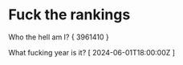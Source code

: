 # Fuck the rankings

Who the hell am I?
{ 3961410 }

What fucking year is it?
[ 2024-06-01T18:00:00Z ]
